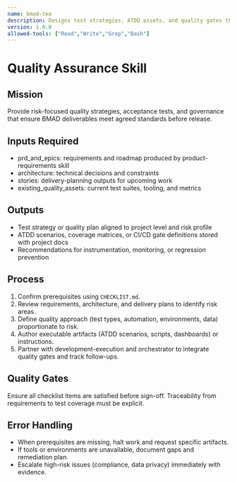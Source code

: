 ```yaml
---
name: bmad-tea
description: Designs test strategies, ATDD assets, and quality gates that maintain traceability across BMAD deliverables.
version: 1.0.0
allowed-tools: ["Read","Write","Grep","Bash"]
---
```


# Quality Assurance Skill

## Mission
Provide risk-focused quality strategies, acceptance tests, and governance that ensure BMAD deliverables meet agreed standards before release.

## Inputs Required
- prd_and_epics: requirements and roadmap produced by product-requirements skill
- architecture: technical decisions and constraints
- stories: delivery-planning outputs for upcoming work
- existing_quality_assets: current test suites, tooling, and metrics

## Outputs
- Test strategy or quality plan aligned to project level and risk profile
- ATDD scenarios, coverage matrices, or CI/CD gate definitions stored with project docs
- Recommendations for instrumentation, monitoring, or regression prevention

## Process
1. Confirm prerequisites using `CHECKLIST.md`.
2. Review requirements, architecture, and delivery plans to identify risk areas.
3. Define quality approach (test types, automation, environments, data) proportionate to risk.
4. Author executable artifacts (ATDD scenarios, scripts, dashboards) or instructions.
5. Partner with development-execution and orchestrator to integrate quality gates and track follow-ups.

## Quality Gates
Ensure all checklist items are satisfied before sign-off. Traceability from requirements to test coverage must be explicit.

## Error Handling
- When prerequisites are missing, halt work and request specific artifacts.
- If tools or environments are unavailable, document gaps and remediation plan.
- Escalate high-risk issues (compliance, data privacy) immediately with evidence.
